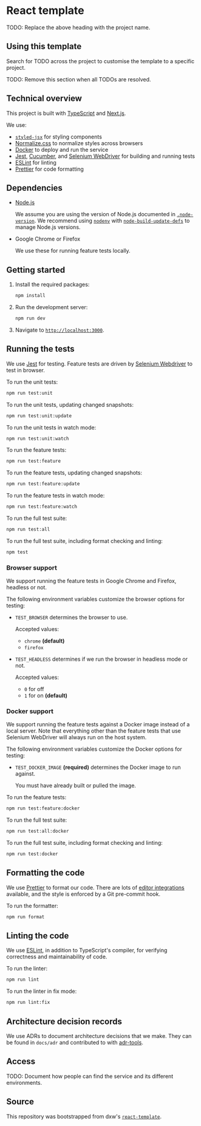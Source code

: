 # React template

TODO: Replace the above heading with the project name.

## Using this template

Search for TODO across the project to customise the template to a specific
project.

TODO: Remove this section when all TODOs are resolved.

## Technical overview

This project is built with [TypeScript](https://www.typescriptlang.org/) and
[Next.js](https://nextjs.org/).

We use:

- [`styled-jsx`](https://github.com/zeit/styled-jsx) for styling components
- [Normalize.css](http://necolas.github.io/normalize.css/) to normalize styles
  across browsers
- [Docker](https://www.docker.com/) to deploy and run the service
- [Jest](https://jestjs.io/), [Cucumber](https://cucumber.io/), and
  [Selenium WebDriver](https://seleniumhq.github.io/selenium/docs/api/javascript/)
  for building and running tests
- [ESLint](https://eslint.org/) for linting
- [Prettier](https://prettier.io/) for code formatting

## Dependencies

- [Node.js](https://nodejs.org/)

  We assume you are using the version of Node.js documented in
  [`.node-version`](.node-version). We recommend using
  [`nodenv`](https://github.com/nodenv/nodenv) with
  [`node-build-update-defs`](https://github.com/nodenv/node-build-update-defs)
  to manage Node.js versions.

- Google Chrome or Firefox

  We use these for running feature tests locally.

## Getting started

1. Install the required packages:

   ```bash
   npm install
   ```

1. Run the development server:

   ```bash
   npm run dev
   ```

1. Navigate to [`http://localhost:3000`](http://localhost:3000).

## Running the tests

We use [Jest](https://jestjs.io/) for testing. Feature tests are driven by
[Selenium Webdriver](https://seleniumhq.github.io/selenium/docs/api/javascript/)
to test in browser.

To run the unit tests:

```bash
npm run test:unit
```

To run the unit tests, updating changed snapshots:

```bash
npm run test:unit:update
```

To run the unit tests in watch mode:

```bash
npm run test:unit:watch
```

To run the feature tests:

```bash
npm run test:feature
```

To run the feature tests, updating changed snapshots:

```bash
npm run test:feature:update
```

To run the feature tests in watch mode:

```bash
npm run test:feature:watch
```

To run the full test suite:

```bash
npm run test:all
```

To run the full test suite, including format checking and linting:

```bash
npm test
```

### Browser support

We support running the feature tests in Google Chrome and Firefox, headless or
not.

The following environment variables customize the browser options for testing:

- `TEST_BROWSER` determines the browser to use.

  Accepted values:

  - `chrome` **(default)**
  - `firefox`

- `TEST_HEADLESS` determines if we run the browser in headless mode or not.

  Accepted values:

  - `0` for off
  - `1` for on **(default)**

### Docker support

We support running the feature tests against a Docker image instead of a local
server. Note that everything other than the feature tests that use Selenium
WebDriver will always run on the host system.

The following environment variables customize the Docker options for testing:

- `TEST_DOCKER_IMAGE` **(required)** determines the Docker image to run against.

  You must have already built or pulled the image.

To run the feature tests:

```bash
npm run test:feature:docker
```

To run the full test suite:

```bash
npm run test:all:docker
```

To run the full test suite, including format checking and linting:

```bash
npm run test:docker
```

## Formatting the code

We use [Prettier](https://prettier.io/) to format our code. There are lots of
[editor integrations](https://prettier.io/docs/en/editors.html) available, and
the style is enforced by a Git pre-commit hook.

To run the formatter:

```bash
npm run format
```

## Linting the code

We use [ESLint](https://eslint.org/), in addition to TypeScript's compiler, for
verifying correctness and maintainability of code.

To run the linter:

```bash
npm run lint
```

To run the linter in fix mode:

```bash
npm run lint:fix
```

## Architecture decision records

We use ADRs to document architecture decisions that we make. They can be found
in `docs/adr` and contributed to with
[adr-tools](https://github.com/npryce/adr-tools).

## Access

TODO: Document how people can find the service and its different environments.

## Source

This repository was bootstrapped from dxw's
[`react-template`](https://github.com/dxw/react-template).
